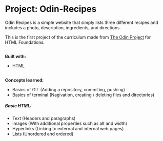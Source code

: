 # Project: Odin-Recipes

Odin Recipes is a simple website that simply lists three different recipes and includes a photo, description, ingredients, and directions.

This is the first project of the curriculum made from [The Odin Project](https://www.theodinproject.com) for HTML Foundations.
##
**Built with:**
- HTML
##
**Concepts learned:**
- Basics of GIT (Adding a repository, commiting, pushing)
- Basics of terminal (Nagivation, creating / deleting files and directories)

##### Basic HTML:
- Text (Headers and paragraphs)
- Images (With additional properties such as alt and width)
- Hyperlinks (Linking to  external and internal web pages)
- Lists (Unordered and ordered)
